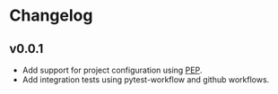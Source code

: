 Changelog
==========

<!--
Newest changes should be on top.

This document is user facing. Please word the changes in such a way
that users understand how the changes affect the new version.
-->

v0.0.1
---------------------------
+ Add support for project configuration using
[PEP](http://pep.databio.org/en/latest/).
+ Add integration tests using pytest-workflow and github workflows.

